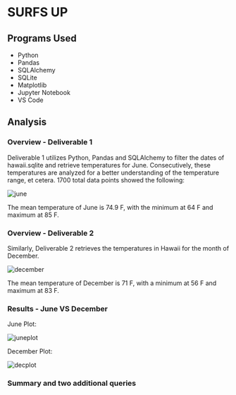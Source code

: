 # SURFS UP

## Programs Used
- Python
- Pandas
- SQLAlchemy
- SQLite
- Matplotlib
- Jupyter Notebook 
- VS Code

## Analysis

### Overview - Deliverable 1 

Deliverable 1 utilizes Python, Pandas and SQLAlchemy to filter the dates of hawaii.sqlite and retrieve temperatures for June. Consecutively, these temperatures are analyzed for a better understanding of the temperature range, et cetera. 1700 total data points showed the following:

![june](https://user-images.githubusercontent.com/107447038/185812685-b7054662-a8d3-40b5-a349-dab9c3d236da.png)

The mean temperature of June is 74.9 F, with the minimum at 64 F and maximum at 85 F.


### Overview - Deliverable 2

Similarly, Deliverable 2 retrieves the temperatures in Hawaii for the month of December. 

![december](https://user-images.githubusercontent.com/107447038/185812750-15e79136-373d-499a-9c51-72d6571d4906.png)

The mean temperature of December is 71 F, with a minimum at 56 F and maximum at 83 F.

### Results - June VS December

June Plot:

![juneplot](https://user-images.githubusercontent.com/107447038/185812718-53177084-d716-4b61-8914-ef6b9011e1b4.png)

December Plot:

![decplot](https://user-images.githubusercontent.com/107447038/185812776-e50ebf4b-9312-4836-bc04-d9dcae71fe5f.png)

### Summary and two additional queries
